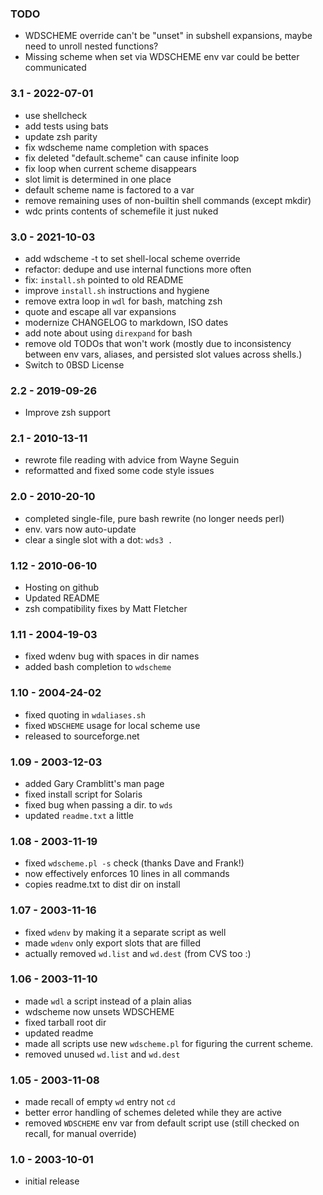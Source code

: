 
### TODO
* WDSCHEME override can't be "unset" in subshell expansions, maybe need to
  unroll nested functions?
* Missing scheme when set via WDSCHEME env var could be better communicated

### 3.1 - 2022-07-01
* use shellcheck
* add tests using bats
* update zsh parity
* fix wdscheme name completion with spaces
* fix deleted "default.scheme" can cause infinite loop
* fix loop when current scheme disappears
* slot limit is determined in one place
* default scheme name is factored to a var
* remove remaining uses of non-builtin shell commands (except mkdir)
* wdc prints contents of schemefile it just nuked

### 3.0 - 2021-10-03
* add wdscheme -t to set shell-local scheme override
* refactor: dedupe and use internal functions more often
* fix: `install.sh` pointed to old README
* improve `install.sh` instructions and hygiene
* remove extra loop in `wdl` for bash, matching zsh
* quote and escape all var expansions
* modernize CHANGELOG to markdown, ISO dates
* add note about using `direxpand` for bash
* remove old TODOs that won't work (mostly due to inconsistency
   between env vars, aliases, and persisted slot values across shells.)
* Switch to 0BSD License

### 2.2 - 2019-09-26
* Improve zsh support

### 2.1 - 2010-13-11
* rewrote file reading with advice from Wayne Seguin
* reformatted and fixed some code style issues

### 2.0 - 2010-20-10
* completed single-file, pure bash rewrite (no longer needs perl)
* env. vars now auto-update
* clear a single slot with a dot: `wds3 .`

### 1.12 - 2010-06-10
* Hosting on github
* Updated README
* zsh compatibility fixes by Matt Fletcher

### 1.11 - 2004-19-03
* fixed wdenv bug with spaces in dir names
* added bash completion to `wdscheme`

### 1.10 - 2004-24-02
* fixed quoting in `wdaliases.sh`
* fixed `WDSCHEME` usage for local scheme use
* released to sourceforge.net

### 1.09 - 2003-12-03
* added Gary Cramblitt's man page
* fixed install script for Solaris
* fixed bug when passing a dir. to `wds`
* updated `readme.txt` a little

### 1.08 - 2003-11-19
* fixed `wdscheme.pl -s` check (thanks Dave and Frank!)
* now effectively enforces 10 lines in all commands
* copies readme.txt to dist dir on install

### 1.07 - 2003-11-16
* fixed `wdenv` by making it a separate script as well
* made `wdenv` only export slots that are filled
* actually removed `wd.list` and `wd.dest` (from CVS too :)

### 1.06 - 2003-11-10
* made `wdl` a script instead of a plain alias
* wdscheme now unsets WDSCHEME
* fixed tarball root dir
* updated readme
* made all scripts use new `wdscheme.pl` for figuring the current scheme.
* removed unused `wd.list` and `wd.dest`

### 1.05 - 2003-11-08
* made recall of empty `wd` entry not `cd`
* better error handling of schemes deleted while they are active
* removed `WDSCHEME` env var from default script use (still checked
   on recall, for manual override)

### 1.0 - 2003-10-01
* initial release
